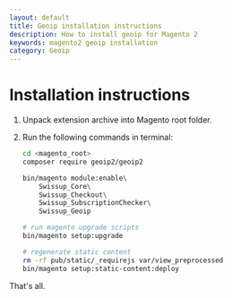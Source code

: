 ```yaml
---
layout: default
title: Geoip installation instructions
description: How to install geoip for Magento 2
keywords: magento2 geoip installation
category: Geoip
---
```


# Installation instructions

 1. Unpack extension archive into Magento root folder.
 2. Run the following commands in terminal:

    ```bash
    cd <magento_root>
    composer require geoip2/geoip2

    bin/magento module:enable\
        Swissup_Core\
        Swissup_Checkout\
        Swissup_SubscriptionChecker\
        Swissup_Geoip

    # run magento upgrade scripts
    bin/magento setup:upgrade

    # regenerate static content
    rm -rf pub/static/_requirejs var/view_preprocessed
    bin/magento setup:static-content:deploy
    ```

That's all.
